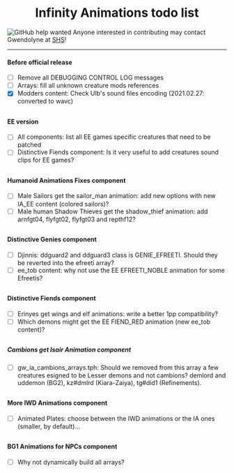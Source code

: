 <div align="center"><h1>Infinity Animations todo list</h1>
</div>

![GitHub help wanted](https://img.shields.io/badge/%20-help--wanted-%23159818?style=plastic) Anyone interested in contributing may contact Gwendolyne at <a href="http://www.shsforums.net/user/24495-gwendolyne/">SHS</a>!

<hr>

#### Before official release

- [ ] Remove all DEBUGGING CONTROL LOG messages
- [ ] Arrays: fill all unknown creature mods references
- [x] Modders content: Check Ulb's sound files encoding (2021.02.27: converted to wavc)

## 

#### EE version

- [ ] All components: list all EE games specific creatures that need to be patched
- [ ] Distinctive Fiends component: Is it very useful to add creatures sound clips for EE games?

## 

#### Humanoid Animations Fixes component

- [ ] Male Sailors get the sailor_man animation: add new options with new IA_EE content (colored sailors)?
- [ ] Male human Shadow Thieves get the shadow_thief animation: add arnfgt04, flyfgt02, flyfgt03 and repthf12?

## 

#### Distinctive Genies component

- [ ] Djinnis: ddguard2 and ddguard3 class is GENIE_EFREETI. Should they be reverted into the efreeti array?
- [ ] ee_tob content: why not use the EE EFREETI_NOBLE animation for some Efreetis?

## 

#### Distinctive Fiends component

- [ ] Erinyes get wings and elf animations: write a better 1pp compatibility?
- [ ] Which demons might get the EE FIEND_RED animation (new ee_tob content)?

## 

##### Cambions get Isair Animation component

- [ ] gw_ia_cambions_arrays.tph: Should we removed from this array a few creatures esigned to be Lesser demons and not cambions? demlord and uddemon (BG2), kz#dmlrd (Kiara-Zaiya), tg#did1 (Refinements).

## 

#### More IWD Animations component

- [ ] Animated Plates: choose between the IWD animations or the IA ones (smaller, by default)...

## 

#### BG1 Animations for NPCs component

- [ ] Why not dynamically build all arrays?

